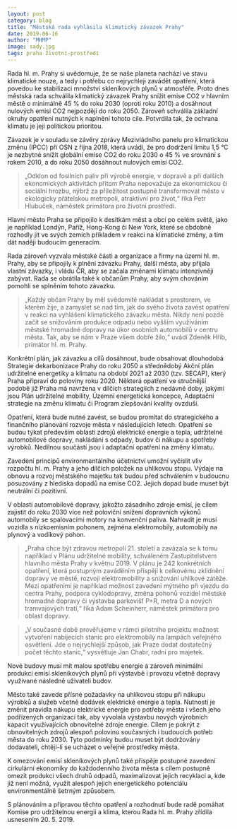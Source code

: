 ```yaml
---
layout: post
category: blog
title: "Městská rada vyhlásila klimatický závazek Prahy"
date: 2019-06-16
author: "MHMP"
image: sady.jpg
tags: praha životní-prostředí
---
```

 
Rada hl. m. Prahy si uvědomuje, že se naše planeta nachází ve stavu klimatické nouze, a tedy i potřebu co nejrychleji zavádět opatření, která povedou ke stabilizaci množství skleníkových plynů v atmosféře. Proto dnes městská rada schválila klimatický závazek Prahy snížit emise CO2 v hlavním městě o minimálně 45 % do roku 2030 (oproti roku 2010) a dosáhnout nulových emisí CO2 nejpozději do roku 2050. Zároveň schválila základní okruhy opatření nutných k naplnění tohoto cíle. Potvrdila tak, že ochrana klimatu je její politickou prioritou.

Závazek je v souladu se závěry zprávy Mezivládního panelu pro klimatickou změnu (IPCC) při OSN z října 2018, která uvádí, že pro dodržení limitu 1,5 °C je nezbytné snížit globální emise CO2 do roku 2030 o 45 % ve srovnání s rokem 2010, a do roku 2050 dosáhnout nulových emisí CO2.

> „Odklon od fosilních paliv při výrobě energie, v dopravě a při dalších ekonomických aktivitách přitom Praha nepovažuje za ekonomickou či sociální hrozbu, nýbrž za příležitost postupně transformovat město v ekologicky přátelskou metropoli, atraktivní pro život,“ říká Petr Hlubuček, náměstek primátora pro životní prostředí.

Hlavní město Praha se připojilo k desítkám měst a obcí po celém světě, jako je například Londýn, Paříž, Hong-Kong či New York, které se obdobně rozhodly jít ve svých zemích příkladem v reakci na klimatické změny, a tím dát naději budoucím generacím.

Rada zároveň vyzvala městské části a organizace a firmy na území hl. m. Prahy, aby se připojily k plnění závazku Prahy, další města, aby přijala vlastní závazky, i vládu ČR, aby se začala změnami klimatu intenzivněji zabývat. Rada se obrátila také k občanům Prahy, aby svým chováním pomohli se splněním tohoto závazku.

> „Každý občan Prahy by měl svědomitě nakládat s prostorem, ve kterém žije, a zamyslet se nad tím, jak do svého života zavést opatření v reakci na vyhlášení klimatického závazku města. Nikdy není pozdě začít se snižováním produkce odpadu nebo vyšším využíváním městské hromadné dopravy na úkor osobních automobilů v centru města. Tak, aby se nám v Praze všem dobře žilo,“ uvádí Zdeněk Hřib, primátor hl. m. Prahy.

Konkrétní plán, jak závazku a cílů dosáhnout, bude obsahovat dlouhodobá Strategie dekarbonizace Prahy do roku 2050 a střednědobý Akční plán udržitelné energetiky a klimatu na období 2021 až 2030 (tzv. SECAP), který Praha připraví do poloviny roku 2020. Některá opatření ve stručnější podobě již Praha má navržena v dílčích strategiích z nedávné doby, jakými jsou Plán udržitelné mobility, Územní energetická koncepce, Adaptační strategie na změnu klimatu či Program zlepšování kvality ovzduší.

Opatření, která bude nutné zavést, se budou promítat do strategického a finančního plánování rozvoje města v následujících letech. Opatření se budou týkat především oblasti zdrojů elektrické energie a tepla, udržitelné automobilové dopravy, nakládání s odpady, budov či nákupu a spotřeby výrobků. Nedílnou součástí jsou i adaptační opatření na změny klimatu.

Zavedení principů environmentálního účetnictví umožní vyčíslit vliv rozpočtu hl. m. Prahy a jeho dílčích položek na uhlíkovou stopu. Výdaje na obnovu a rozvoj městského majetku tak budou před schválením v budoucnu posuzovány z hlediska dopadů na emise CO2. Jejich dopad bude muset být neutrální či pozitivní.

V oblasti automobilové dopravy, jakožto zásadního zdroje emisí, je cílem zajistit do roku 2030 více než poloviční snížení dopravních výkonů automobily se spalovacími motory na konvenční paliva. Nahradit je musí vozidla s nízkoemisním pohonem, zejména elektromobily, automobily na plynový a vodíkový pohon.

> „Praha chce být zdravou metropolí 21. století a zavázala se k tomu například v Plánu udržitelné mobility, schváleném Zastupitelstvem hlavního města Prahy v květnu 2019. V plánu je 242 konkrétních opatření, která postupným zaváděním přispějí k celkovému zklidnění dopravy ve městě, rozvoji elektromobility a snižování uhlíkové zátěže. Mezi opatřeními je například možnost zavedení mýtného při vjezdu do centra Prahy, podpora cyklodopravy, změna pohonů vozidel městské hromadné dopravy či výstavba parkovišť P+R, metra D a nových tramvajových tratí,“ říká Adam Scheinherr, náměstek primátora pro oblast dopravy. 

> „V současné době prověřujeme v rámci pilotního projektu možnost vytvoření nabíjecích stanic pro elektromobily na lampách veřejného osvětlení. Jde o nejrychlejší způsob, jak Praze dodat dostatečný počet těchto stanic,“ vysvětluje Jan Chabr, radní pro majetek.

Nové budovy musí mít malou spotřebu energie a zároveň minimální produkci emisí skleníkových plynů při výstavbě i provozu včetně dopravy využívané následně uživateli budov.

Město také zavede přísné požadavky na uhlíkovou stopu při nákupu výrobků a služeb včetně dodávek elektrické energie a tepla. Nutností je změnit pravidla nákupu elektrické energie pro potřeby města i všech jeho podřízených organizací tak, aby vyvolala výstavbu nových výrobních kapacit využívajících obnovitelné zdroje energie. Cílem je pokrýt z obnovitelných zdrojů alespoň polovinu současných i budoucích potřeb města do roku 2030. Tyto podmínky budou muset být dodržovány dodavateli, chtějí-li se ucházet o veřejné prostředky města.

K omezování emisí skleníkových plynů také přispěje postupné zavedení cirkulární ekonomiky do každodenního života města s cílem postupně omezit produkci všech druhů odpadů, maximalizovat jejich recyklaci a, kde již není možná, využít alespoň jejich energetického potenciálu environmentálně šetrným způsobem.

S plánováním a přípravou těchto opatření a rozhodnutí bude radě pomáhat Komise pro udržitelnou energii a klima, kterou Rada hl. m. Prahy zřídila usnesením 20. 5. 2019. 


